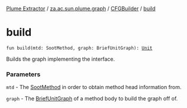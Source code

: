 [Plume Extractor](../../index.md) / [za.ac.sun.plume.graph](../index.md) / [CFGBuilder](index.md) / [build](./build.md)

# build

`fun build(mtd: SootMethod, graph: BriefUnitGraph): `[`Unit`](https://kotlinlang.org/api/latest/jvm/stdlib/kotlin/-unit/index.html)

Builds the graph implementing the interface.

### Parameters

`mtd` - The [SootMethod](#) in order to obtain method head information from.

`graph` - The [BriefUnitGraph](#) of a method body to build the graph off of.